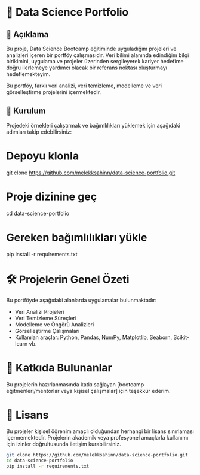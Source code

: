 # 🚀 Data Science Portfolio

## 📄 Açıklama
Bu proje, Data Science Bootcamp eğitiminde uyguladığım projeleri ve analizleri içeren bir portföy çalışmasıdır. Veri bilimi alanında edindiğim bilgi birikimini, uygulama ve projeler üzerinden sergileyerek kariyer hedefime doğru ilerlemeye yardımcı olacak bir referans noktası oluşturmayı hedeflemekteyim.

Bu portföy, farklı veri analizi, veri temizleme, modelleme ve veri görselleştirme projelerini içermektedir.

## 🚀 Kurulum
Projedeki örnekleri çalıştırmak ve bağımlılıkları yüklemek için aşağıdaki adımları takip edebilirsiniz:

# Depoyu klonla
git clone https://github.com/melekksahinn/data-science-portfolio.git


# Proje dizinine geç
cd data-science-portfolio

# Gereken bağımlılıkları yükle
pip install -r requirements.txt

# 🛠️ Projelerin Genel Özeti
Bu portföyde aşağıdaki alanlarda uygulamalar bulunmaktadır:

- Veri Analizi Projeleri
- Veri Temizleme Süreçleri
- Modelleme ve Öngörü Analizleri
- Görselleştirme Çalışmaları
- Kullanılan araçlar: Python, Pandas, NumPy, Matplotlib, Seaborn, Scikit-learn vb.

# 🤝 Katkıda Bulunanlar

Bu projelerin hazırlanmasında katkı sağlayan [bootcamp eğitmenleri/mentorlar veya kişisel çalışmalar] için teşekkür ederim.

# 📝 Lisans

Bu projeler kişisel öğrenim amaçlı olduğundan herhangi bir lisans sınırlaması içermemektedir. Projelerin akademik veya profesyonel amaçlarla kullanımı için izinler doğrultusunda iletişim kurabilirsiniz.
```bash
git clone https://github.com/melekksahinn/data-science-portfolio.git
cd data-science-portfolio
pip install -r requirements.txt

